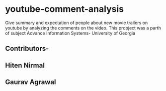 # youtube-comment-analysis
Give summary and expectation of people about new movie trailers on youtube by analyzing the comments on the video.
This propject was a parth of subject Advance Information Systems- University of Georgia

## Contributors-
## Hiten Nirmal
## Gaurav Agrawal
